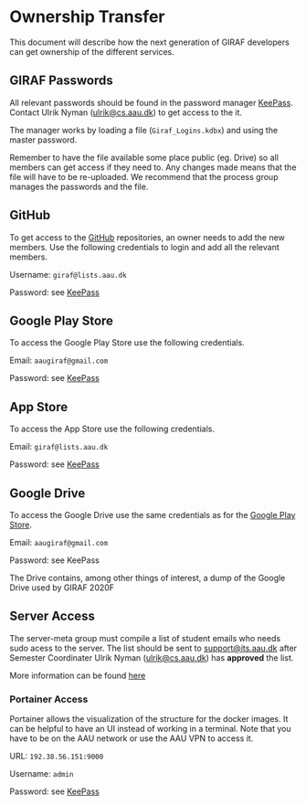 # Ownership Transfer

This document will describe how the next generation of GIRAF developers can get ownership of the different services.

## GIRAF Passwords

All relevant passwords should be found in the password manager [KeePass](https://keepass.info/).
Contact Ulrik Nyman ([ulrik@cs.aau.dk](mailto:ulrik@cs.aau.dk)) to get access to the it. 

The manager works by loading a file (``Giraf_Logins.kdbx``) and using the master password. 

Remember to have the file available some place public (eg. Drive) so all members can get access if they need to. 
Any changes made means that the file will have to be re-uploaded. 
We recommend that the process group manages the passwords and the file.

## GitHub

To get access to the [GitHub](https://github.com/aau-giraf) repositories, an owner needs to add the new members. 
Use the following credentials to login and add all the relevant members.

Username: ``giraf@lists.aau.dk``

Password: see [KeePass](#giraf-passwords)


## Google Play Store
To access the Google Play Store use the following credentials.

Email: ``aaugiraf@gmail.com``

Password: see [KeePass](#giraf-passwords)

## App Store

To access the App Store use the following credentials.

Email: ``giraf@lists.aau.dk``

Password: see [KeePass](#giraf-passwords)

## Google Drive

To access the Google Drive use the same credentials as for the [Google Play Store](#google-play-store).

Email: ``aaugiraf@gmail.com``

Password: see KeePass

The Drive contains, among other things of interest, a dump of the Google Drive used by GIRAF 2020F

## Server Access

The server-meta group must compile a list of student emails who needs sudo acess to the server. 
The list should be sent to [support@its.aau.dk](mailto:support.its.aau.dk) after Semester Coordinater Ulrik Nyman ([ulrik@cs.aau.dk](mailto:ulrik@cs.aau.dk)) has **approved** the list. 

More information can be found [here](../../development/server_administration/ServerOwnership.md#ownership-transfer)

### Portainer Access

Portainer allows the visualization of the structure for the docker images. 
It can be helpful to have an UI instead of working in a terminal. 
Note that you have to be on the AAU network or use the AAU VPN to access it.

URL: ```192.38.56.151:9000```

Username: ``admin``

Password: see [KeePass](#giraf-passwords)